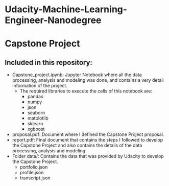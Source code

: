 # Udacity-Machine-Learning-Engineer-Nanodegree
# Capstone Project
## Included in this repository:
* Capstone_project.ipynb: Jupyter Notebook where all the data processing, analysis and modeling was done, and contains a very detail information of the project.
  - The required libraries to execute the cells of this notebook are:
    * pandas
    * numpy
    * json
    * seaborn
    * matplotlib
    * sklearn
    * xgboost
* proposal.pdf: Document where I defined the Capstone Project proposal.
* report.pdf: Final document that contains the steps I followed to develop the Capstone Project and also contains the details of the data processing, analysis and modeling
* Folder data/: Contains the data that was provided by Udacity to develop the Capstone Project.
  - portfolio.json
  - profile.json
  - transcript.json

